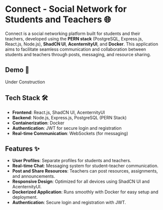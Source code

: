 # Connect - Social Network for Students and Teachers 🌐

Connect is a social networking platform built for students and their teachers, developed using the **PERN stack** (PostgreSQL, Express.js, React.js, Node.js), **ShadCN UI**, **AcenternityUI**, and **Docker**. This application aims to facilitate seamless communication and collaboration between students and teachers through posts, messaging, and resource sharing.

## Demo 🚀
Under Construction


## Tech Stack 🛠️

- **Frontend**: React.js, ShadCN UI, AcenternityUI
- **Backend**: Node.js, Express.js, PostgreSQL (PERN Stack)
- **Containerization**: Docker
- **Authentication**: JWT for secure login and registration
- **Real-time Communication**: WebSockets (for messaging)


## Features ✨

- **User Profiles**: Separate profiles for students and teachers.
- **Real-time Chat**: Messaging system for student-teacher communication.
- **Post and Share Resources**: Teachers can post resources, assignments, and announcements.
- **Responsive Design**: Optimized for all devices using ShadCN UI and AcenternityUI.
- **Dockerized Application**: Runs smoothly with Docker for easy setup and deployment.
- **Authentication**: Secure login and registration with JWT.
